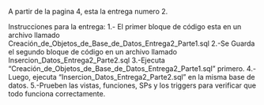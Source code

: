 A partir de la pagina 4, esta la entrega numero 2.

Instrucciones para la entrega:
1.- El primer bloque de código esta en un archivo llamado Creación_de_Objetos_de_Base_de_Datos_Entrega2_Parte1.sql
2.-Se Guarda el segundo bloque de código en un archivo llamado Insercion_Datos_Entrega2_Parte2.sql
3.-Ejecuta “Creación_de_Objetos_de_Base_de_Datos_Entrega2_Parte1.sql” primero.
4.-Luego, ejecuta “Insercion_Datos_Entrega2_Parte2.sql” en la misma base de datos.
5.-Prueben las vistas, funciones, SPs y los triggers para verificar que todo funciona correctamente.
